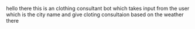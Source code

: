 hello there this is an clothing consultant bot which takes input from the user which is the city name and give cloting consultaion based on the weather there
